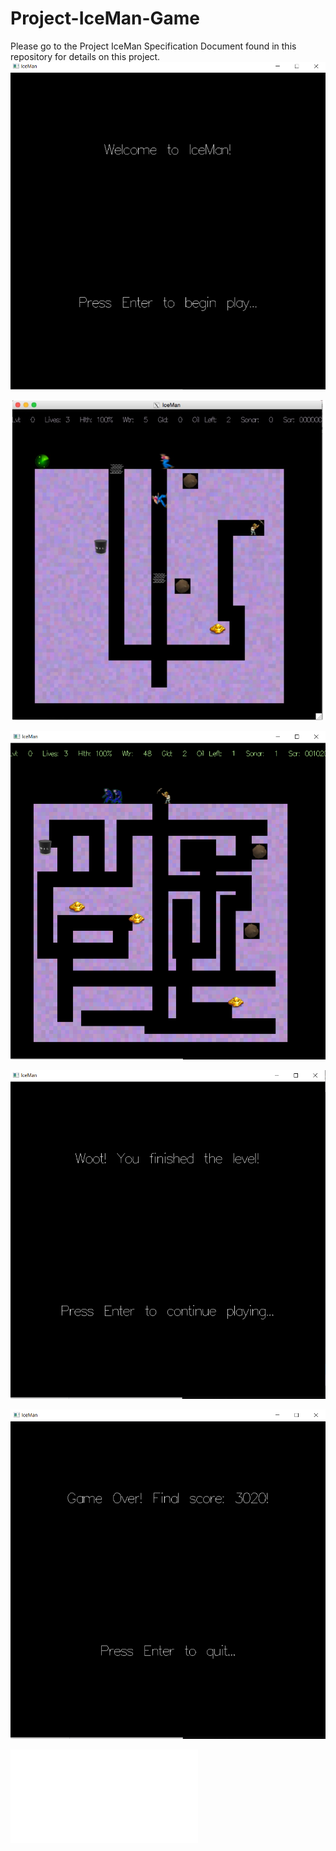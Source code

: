 # Project-IceMan-Game

Please go to the Project IceMan Specification Document found in this repository for details on this project.
![](images/image2.png)

![](images/image1.png)

![](images/image4.png)

![](images/image5.png)

![](images/image6.png)

![](master/Iceman%20Project%20Specification%20Document.pdf)
